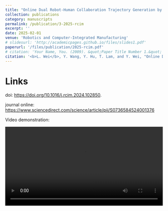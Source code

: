 ```yaml
---
title: "Online Dual Robot-Human Collaboration Trajectory Generation by Convex Optimization"
collection: publications
category: manuscripts
permalink: /publication/3-2025-rcim
excerpt: ''
date: 2025-02-01
venue: 'Robotics and Computer-Integrated Manufacturing'
# slidesurl: 'http://academicpages.github.io/files/slides1.pdf'
paperurl: '/files/publication/2025-rcim.pdf'
# citation: 'Your Name, You. (2009). &quot;Paper Title Number 1.&quot; <i>Journal 1</i>. 1(1).'
citation: '<b>L. Wei</b>, Y. Wang, Y. Hu, T. Lam, and Y. Wei, "Online Dual Robot-Human Collaboration Trajectory Generation by Convex Optimization", <i>Robotics and Computer-Integrated Manufacturing</i>, vol. 91, no. 102850, Feb. 2025'
---
```


Links
===

doi: https://doi.org/10.1016/j.rcim.2024.102850.

journal online: https://www.sciencedirect.com/science/article/pii/S0736584524001376

Video demonstration: 

<div style="width: 100%; overflow: hidden;">
  <video style="width: 100%; height: auto; object-fit: cover;" controls>
    <source src="/files/publication/rcim2025.mp4" type="video/mp4">
    Your browser does not support the video tag.
  </video>
</div>


